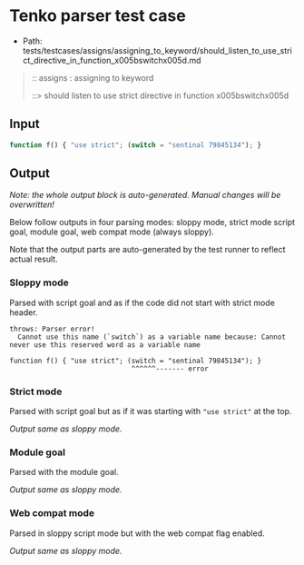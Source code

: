 # Tenko parser test case

- Path: tests/testcases/assigns/assigning_to_keyword/should_listen_to_use_strict_directive_in_function_x005bswitchx005d.md

> :: assigns : assigning to keyword
>
> ::> should listen to use strict directive in function x005bswitchx005d

## Input

`````js
function f() { "use strict"; (switch = "sentinal 79845134"); }
`````

## Output

_Note: the whole output block is auto-generated. Manual changes will be overwritten!_

Below follow outputs in four parsing modes: sloppy mode, strict mode script goal, module goal, web compat mode (always sloppy).

Note that the output parts are auto-generated by the test runner to reflect actual result.

### Sloppy mode

Parsed with script goal and as if the code did not start with strict mode header.

`````
throws: Parser error!
  Cannot use this name (`switch`) as a variable name because: Cannot never use this reserved word as a variable name

function f() { "use strict"; (switch = "sentinal 79845134"); }
                              ^^^^^^------- error
`````

### Strict mode

Parsed with script goal but as if it was starting with `"use strict"` at the top.

_Output same as sloppy mode._

### Module goal

Parsed with the module goal.

_Output same as sloppy mode._

### Web compat mode

Parsed in sloppy script mode but with the web compat flag enabled.

_Output same as sloppy mode._
